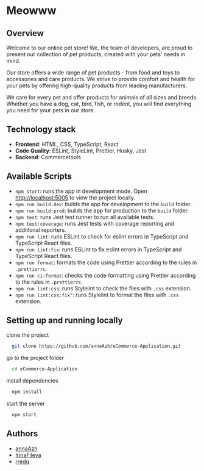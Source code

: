 # Meowww

## Overview

Welcome to our online pet store! We, the team of developers, are proud to present our collection of pet products, created with your pets' needs in mind.

Our store offers a wide range of pet products - from food and toys to accessories and care products. We strive to provide comfort and health for your pets by offering high-quality products from leading manufacturers.

We care for every pet and offer products for animals of all sizes and breeds. Whether you have a dog, cat, bird, fish, or rodent, you will find everything you need for your pets in our store.

## Technology stack

- **Frontend**: HTML, CSS, TypeScript, React
- **Code Quality**: ESLint, StyleLint, Prettier, Husky, Jest
- **Backend**: Commercetools

## Available Scripts

- `npm start`: runs the app in development mode. Open [http://localhost:5005](http://localhost:5005) to view the project locally.
- `npm run build:dev`: builds the app for development to the `build` folder.
- `npm run build:prod`: builds the app for production to the `build` folder.
- `npm test`: runs Jest test runner to run all available tests.
- `npm test:coverage`: runs Jest tests with coverage reporting and additional reporters.
- `npm run lint`: runs ESLint to check for eslint errors in TypeScript and TypeScript React files.
- `npm run lint:fix`: runs ESLint to fix eslint errors in TypeScript and TypeScript React files.
- `npm run format`: formats the code using Prettier according to the rules in `.prettierrc`.
- `npm run ci:format`: checks the code formatting using Prettier according to the rules in `.prettierrc`.
- `npm run lint:css`: runs Stylelint to check the files with `.css` extension.
- `npm run lint:css:fix"`: runs Stylelint to format the files with `.css` extension.

## Setting up and running locally

clone the project

```bash
  git clone https://github.com/annaAzh/eCommerce-Application.git
```

go to the project folder

```bash
  cd eCommerce-Application
```

install dependencies

```bash
  npm install
```

start the server

```bash
  npm start
```

## Authors

- [annaAzh](https://github.com/annaAzh)
- [IrinaFileva](https://github.com/IrinaFileva)
- [rredq](https://github.com/rRedq)
